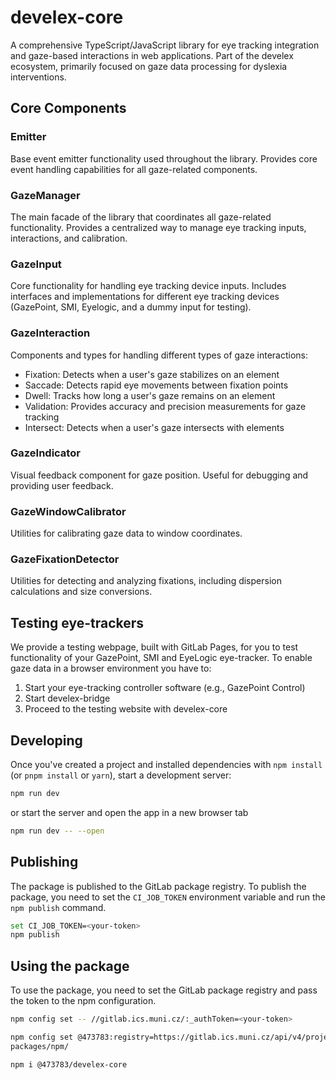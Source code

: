 # develex-core

A comprehensive TypeScript/JavaScript library for eye tracking integration and gaze-based interactions in web applications. Part of the develex ecosystem, primarily focused on gaze data processing for dyslexia interventions.

## Core Components

### Emitter

Base event emitter functionality used throughout the library. Provides core event handling capabilities for all gaze-related components.

### GazeManager

The main facade of the library that coordinates all gaze-related functionality. Provides a centralized way to manage eye tracking inputs, interactions, and calibration.

### GazeInput

Core functionality for handling eye tracking device inputs. Includes interfaces and implementations for different eye tracking devices (GazePoint, SMI, Eyelogic, and a dummy input for testing).

### GazeInteraction

Components and types for handling different types of gaze interactions:

- Fixation: Detects when a user's gaze stabilizes on an element
- Saccade: Detects rapid eye movements between fixation points
- Dwell: Tracks how long a user's gaze remains on an element
- Validation: Provides accuracy and precision measurements for gaze tracking
- Intersect: Detects when a user's gaze intersects with elements

### GazeIndicator

Visual feedback component for gaze position. Useful for debugging and providing user feedback.

### GazeWindowCalibrator

Utilities for calibrating gaze data to window coordinates.

### GazeFixationDetector

Utilities for detecting and analyzing fixations, including dispersion calculations and size conversions.

## Testing eye-trackers

We provide a testing webpage, built with GitLab Pages, for you to test functionality of your GazePoint, SMI and EyeLogic eye-tracker. To enable gaze data in a browser environment you have to:

1. Start your eye-tracking controller software (e.g., GazePoint Control)
2. Start develex-bridge
3. Proceed to the testing website with develex-core

## Developing

Once you've created a project and installed dependencies with `npm install` (or `pnpm install` or `yarn`), start a development server:

```bash
npm run dev
```

or start the server and open the app in a new browser tab

```bash
npm run dev -- --open
```

## Publishing

The package is published to the GitLab package registry. To publish the package, you
need to set the `CI_JOB_TOKEN` environment variable and run the `npm publish` command.

```bash
set CI_JOB_TOKEN=<your-token>
npm publish
```

## Using the package

To use the package, you need to set the GitLab package registry and pass the token to
the npm configuration.

```bash
npm config set -- //gitlab.ics.muni.cz/:_authToken=<your-token>
```

```bash
npm config set @473783:registry=https://gitlab.ics.muni.cz/api/v4/projects/7015/
packages/npm/
```

```bash
npm i @473783/develex-core
```
